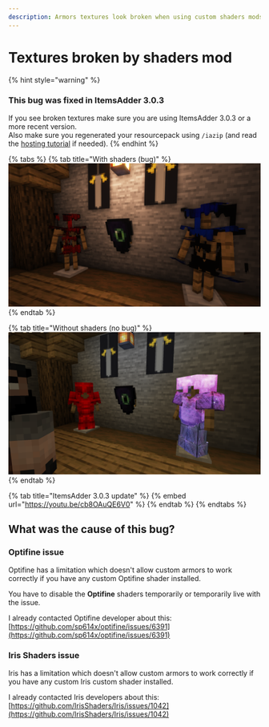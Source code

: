 ```yaml
---
description: Armors textures look broken when using custom shaders mods (1.17+)
---
```


# Textures broken by shaders mod

{% hint style="warning" %}
### This bug was fixed in ItemsAdder 3.0.3

If you see broken textures make sure you are using ItemsAdder 3.0.3 or a more recent version.\
Also make sure you regenerated your resourcepack using `/iazip` (and read the [hosting tutorial](../../plugin-usage/resourcepack-hosting/) if needed).
{% endhint %}

{% tabs %}
{% tab title="With shaders (bug)" %}
![](../../.gitbook/assets/68747470733a2f2f63646e2e646973636f72646170702e636f6d2f6174746163686d656e74732f3533333431333137313430333239323731322f3931353939333232363736313130393531342f323032312d31322d30325f31362e34372e34302e706e67.png)
{% endtab %}

{% tab title="Without shaders (no bug)" %}
![](../../.gitbook/assets/144463413-21137314-66a3-41de-a834-9c6063e65e83.png)
{% endtab %}

{% tab title="ItemsAdder 3.0.3 update" %}
{% embed url="https://youtu.be/cb8OAuQE6V0" %}
{% endtab %}
{% endtabs %}

## What was the cause of this bug?

### Optifine issue

Optifine has a limitation which doesn't allow custom armors to work correctly if you have any custom Optifine shader installed.

You have to disable the **Optifine** shaders temporarily or temporarily live with the issue.

I already contacted Optifine developer about this: [https://github.com/sp614x/optifine/issues/6391](https://github.com/sp614x/optifine/issues/6391)

### Iris Shaders issue

Iris has a limitation which doesn't allow custom armors to work correctly if you have any custom Iris custom shader installed.

I already contacted Iris developers about this: [https://github.com/IrisShaders/Iris/issues/1042](https://github.com/IrisShaders/Iris/issues/1042)
